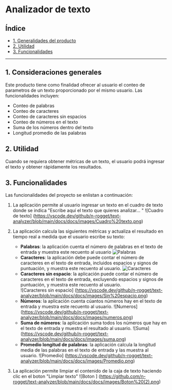 # Analizador de texto

## Índice

* [1. Generalidades del producto](#1-generalidades-del-producto)
* [2. Utilidad](#2-utilidad)
* [3. Funcionalidades](#3-funcionalidades)

***

## 1. Consideraciones generales

Este producto tiene como finalidad ofrecer al usuario el conteo 
de parametros de un texto proporcionado por el mismo usuario. Las
funcionalidades incluyen:
* Conteo de palabras
* Conteo de caracteres
* Conteo de caracteres sin espacios
* Conteo de números en el texto
* Suma de los números dentro del texto
* Longitud promedio de las palabras



## 2. Utilidad

Cuando se requiera obtener métricas de un texto, el usuario podrá
ingresar el texto y obtener rápidamente los resultados.


## 3. Funcionalidades

Las funcionalidades del proyecto se enlistan a continuación:
1. La aplicación permite al usuario ingresar un texto en el cuadro de texto 
donde se indica "Escribe aquí el texto que quieres analizar... "
![Cuadro de texto] (https://vscode.dev/github/n-rogget/text-analyzer/blob/main/docs/docs/images/Cuadro%20texto.png)

2. La aplicación calcula las siguientes métricas y actualiza el
resultado en tiempo real a medida que el usuario escribe su texto:

    - **Palabras**: la aplicación cuenta el número de palabras en 
    el texto de entrada y muestra este recuento al usuario
    ![Palabras](https://vscode.dev/github/n-rogget/text-analyzer/blob/main/docs/docs/images/Palabras.png)
    - **Caracteres**: la aplicación debe puede contar el número de
    caracteres en el texto de entrada, incluidos espacios y signos de
    puntuación, y muestra este recuento al usuario.
    ![Caracteres](https://vscode.dev/github/n-rogget/text-analyzer/blob/main/docs/docs/images/Caracteres.png)
    - **Caracteres sin espacio**: la aplicación puede contar el número
     de caracteres en el texto de entrada, excluyendo espacios y 
     signos de puntuación, y muestra este recuento al usuario.  
     ![Caracteres sin espacio] (https://vscode.dev/github/n-rogget/text-analyzer/blob/main/docs/docs/images/Sin%20espacio.png)
    - **Números**: la aplicación cuenta cúantos números hay en
    el texto de entrada y muestra este recuento al usuario.
    ![Numeros] (https://vscode.dev/github/n-rogget/text-analyzer/blob/main/docs/docs/images/numeros.png)
    - **Suma de números**: la aplicación suma todos los números que
    hay en el texto de entrada y muestra el resultado al usuario.
    ![Suma] (https://vscode.dev/github/n-rogget/text-analyzer/blob/main/docs/docs/images/suma.png)
    - **Promedio longitud de palabras**: la aplicación calcula la
    longitud media de las palabras en el texto de entrada y las muestra 
    al usuario.
    ![Promedio] (https://vscode.dev/github/n-rogget/text-analyzer/blob/main/docs/docs/images/Promedio.png)

3. La aplicación permite limpiar el contenido de la caja de texto haciendo
clic en el boton "Limpiar texto"
![Boton ] (https://github.com/n-rogget/text-analyzer/blob/main/docs/docs/images/Boton%20(2).png)

